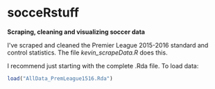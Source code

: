 # socceRstuff
<b>Scraping, cleaning and visualizing soccer data</b>

I've scraped and cleaned the Premier League 2015-2016 standard and control statistics. The file <i>kevin_scrapeData.R</i> does this.

I recommend just starting with the complete .Rda file. To load data:
```R
load("AllData_PremLeague1516.Rda")
```
